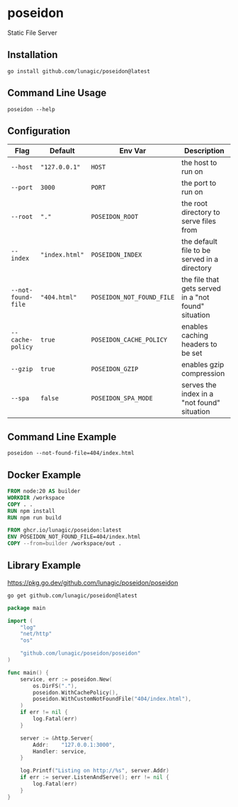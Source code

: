# poseidon

Static File Server

## Installation

```shell
go install github.com/lunagic/poseidon@latest
```

## Command Line Usage

```shell
poseidon --help
```

## Configuration

| Flag               | Default        | Env Var                   | Description                                          |
| ------------------ | -------------- | ------------------------- | ---------------------------------------------------- |
| `--host`           | `"127.0.0.1"`  | `HOST`                    | the host to run on                                   |
| `--port`           | `3000`         | `PORT`                    | the port to run on                                   |
| `--root`           | `"."`          | `POSEIDON_ROOT`           | the root directory to serve files from               |
| `--index`          | `"index.html"` | `POSEIDON_INDEX`          | the default file to be served in a directory         |
| `--not-found-file` | `"404.html"`   | `POSEIDON_NOT_FOUND_FILE` | the file that gets served in a "not found" situation |
| `--cache-policy`   | `true`         | `POSEIDON_CACHE_POLICY`   | enables caching headers to be set                    |
| `--gzip`           | `true`         | `POSEIDON_GZIP`           | enables gzip compression                             |
| `--spa`            | `false`        | `POSEIDON_SPA_MODE`       | serves the index in a "not found" situation          |

## Command Line Example

```shell
poseidon --not-found-file=404/index.html
```

## Docker Example

```Dockerfile
FROM node:20 AS builder
WORKDIR /workspace
COPY . .
RUN npm install
RUN npm run build

FROM ghcr.io/lunagic/poseidon:latest
ENV POSEIDON_NOT_FOUND_FILE=404/index.html
COPY --from=builder /workspace/out .
```

## Library Example

https://pkg.go.dev/github.com/lunagic/poseidon/poseidon

```shell
go get github.com/lunagic/poseidon@latest
```

```go
package main

import (
	"log"
	"net/http"
	"os"

	"github.com/lunagic/poseidon/poseidon"
)

func main() {
	service, err := poseidon.New(
		os.DirFS("."),
		poseidon.WithCachePolicy(),
		poseidon.WithCustomNotFoundFile("404/index.html"),
	)
	if err != nil {
		log.Fatal(err)
	}

	server := &http.Server{
		Addr:    "127.0.0.1:3000",
		Handler: service,
	}

	log.Printf("Listing on http://%s", server.Addr)
	if err := server.ListenAndServe(); err != nil {
		log.Fatal(err)
	}
}
```

